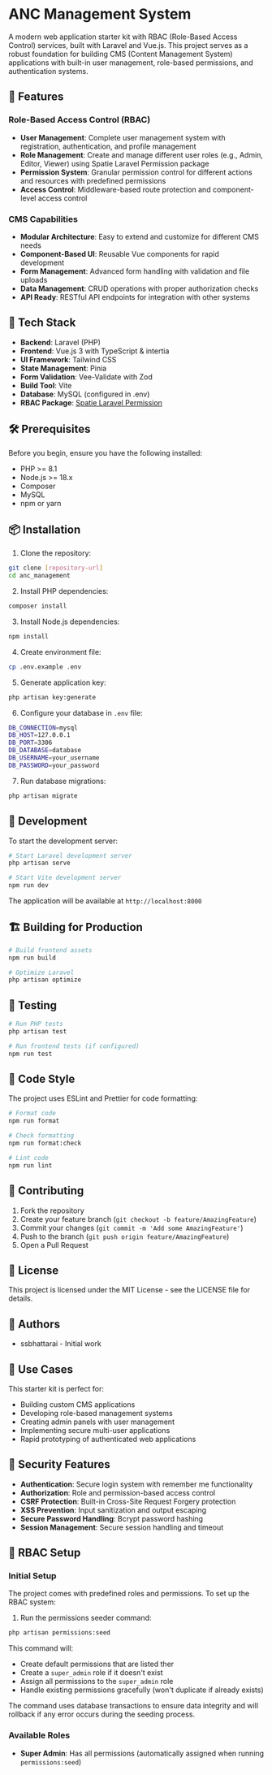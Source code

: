 # ANC Management System

A modern web application starter kit with RBAC (Role-Based Access Control) services, built with Laravel and Vue.js. This project serves as a robust foundation for building CMS (Content Management System) applications with built-in user management, role-based permissions, and authentication systems.

## 🌟 Features

### Role-Based Access Control (RBAC)
- **User Management**: Complete user management system with registration, authentication, and profile management
- **Role Management**: Create and manage different user roles (e.g., Admin, Editor, Viewer) using Spatie Laravel Permission package
- **Permission System**: Granular permission control for different actions and resources with predefined permissions
- **Access Control**: Middleware-based route protection and component-level access control

### CMS Capabilities
- **Modular Architecture**: Easy to extend and customize for different CMS needs
- **Component-Based UI**: Reusable Vue components for rapid development
- **Form Management**: Advanced form handling with validation and file uploads
- **Data Management**: CRUD operations with proper authorization checks
- **API Ready**: RESTful API endpoints for integration with other systems

## 🚀 Tech Stack

- **Backend**: Laravel (PHP)
- **Frontend**: Vue.js 3 with TypeScript & intertia
- **UI Framework**: Tailwind CSS
- **State Management**: Pinia
- **Form Validation**: Vee-Validate with Zod
- **Build Tool**: Vite
- **Database**: MySQL (configured in .env)
- **RBAC Package**: [Spatie Laravel Permission](https://github.com/spatie/laravel-permission)

## 🛠️ Prerequisites

Before you begin, ensure you have the following installed:
- PHP >= 8.1
- Node.js >= 18.x
- Composer
- MySQL
- npm or yarn

## 📦 Installation

1. Clone the repository:
```bash
git clone [repository-url]
cd anc_management
```

2. Install PHP dependencies:
```bash
composer install
```

3. Install Node.js dependencies:
```bash
npm install
```

4. Create environment file:
```bash
cp .env.example .env
```

5. Generate application key:
```bash
php artisan key:generate
```

6. Configure your database in `.env` file:
```bash
DB_CONNECTION=mysql
DB_HOST=127.0.0.1
DB_PORT=3306
DB_DATABASE=database
DB_USERNAME=your_username
DB_PASSWORD=your_password
```

7. Run database migrations:
```bash
php artisan migrate
```

## 🚀 Development

To start the development server:

```bash
# Start Laravel development server
php artisan serve

# Start Vite development server
npm run dev
```

The application will be available at `http://localhost:8000`

## 🏗️ Building for Production

```bash
# Build frontend assets
npm run build

# Optimize Laravel
php artisan optimize
```

## 🧪 Testing

```bash
# Run PHP tests
php artisan test

# Run frontend tests (if configured)
npm run test
```

## 📝 Code Style

The project uses ESLint and Prettier for code formatting:

```bash
# Format code
npm run format

# Check formatting
npm run format:check

# Lint code
npm run lint
```

## 🤝 Contributing

1. Fork the repository
2. Create your feature branch (`git checkout -b feature/AmazingFeature`)
3. Commit your changes (`git commit -m 'Add some AmazingFeature'`)
4. Push to the branch (`git push origin feature/AmazingFeature`)
5. Open a Pull Request

## 📄 License

This project is licensed under the MIT License - see the LICENSE file for details.

## 👥 Authors

- ssbhattarai - Initial work

## 🎯 Use Cases

This starter kit is perfect for:
- Building custom CMS applications
- Developing role-based management systems
- Creating admin panels with user management
- Implementing secure multi-user applications
- Rapid prototyping of authenticated web applications

## 🔐 Security Features

- **Authentication**: Secure login system with remember me functionality
- **Authorization**: Role and permission-based access control
- **CSRF Protection**: Built-in Cross-Site Request Forgery protection
- **XSS Prevention**: Input sanitization and output escaping
- **Secure Password Handling**: Bcrypt password hashing
- **Session Management**: Secure session handling and timeout

## 🔧 RBAC Setup

### Initial Setup
The project comes with predefined roles and permissions. To set up the RBAC system:

1. Run the permissions seeder command:
```bash
php artisan permissions:seed
```

This command will:
- Create default permissions that are listed ther
- Create a `super_admin` role if it doesn't exist
- Assign all permissions to the `super_admin` role
- Handle existing permissions gracefully (won't duplicate if already exists)

The command uses database transactions to ensure data integrity and will rollback if any error occurs during the seeding process.

### Available Roles
- **Super Admin**: Has all permissions (automatically assigned when running `permissions:seed`)
